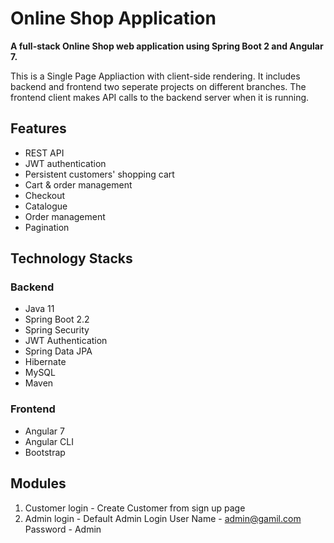 # **Online Shop Application**
**A full-stack Online Shop web application using Spring Boot 2 and Angular 7.**

This is a Single Page Appliaction with client-side rendering. It includes backend and frontend two seperate projects on different branches. The frontend client makes API calls to the backend server when it is running.

## Features

- REST API
- JWT authentication
- Persistent customers' shopping cart
- Cart & order management
- Checkout
- Catalogue
- Order management
- Pagination

## Technology Stacks

### Backend
- Java 11
- Spring Boot 2.2
- Spring Security
- JWT Authentication
- Spring Data JPA
- Hibernate
- MySQL
- Maven

### Frontend
- Angular 7
- Angular CLI
- Bootstrap

## Modules
1. Customer login - Create Customer from sign up page 
2. Admin login - Default Admin Login User Name - admin@gamil.com Password - Admin
